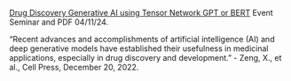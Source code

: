[Drug Discovery Generative AI using Tensor Network GPT or BERT](https://www.chemicalqdevice.com/drug-discovery-generative-ai-gpt-bert) Event Seminar and PDF 04/11/24.

“Recent advances and accomplishments of artificial intelligence (AI) and deep generative models have established their usefulness in medicinal applications, especially in drug discovery and development.” - Zeng, X., et al., Cell Press, December 20, 2022.
